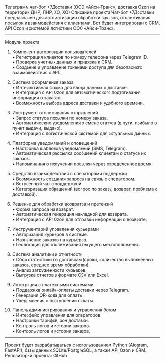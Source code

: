 Телеграмм чат-бот +7Доставки (ООО «Айси-Транс», доставка Ozon на территории ДНР, ЛНР, ХО, ХО)
Описание проекта
Чат-бот +7Доставки предназначен для автоматизации обработки заказов, отслеживания посылок и взаимодействия с клиентами. Бот будет интегрирован с CRM, API Ozon и системой логистики ООО «Айси-Транс».
________________________________________
Модули проекта
1. Компонент авторизации пользователей  
• Регистрация клиентов по номеру телефона через Telegram ID.  
• Проверка учетных данных и привязка к CRM.  
• Создание и управление токенами доступа для безопасного взаимодействия с API. 

2. Система оформления заказа  
• Интерактивная форма для ввода данных о доставке.  
• Интеграция с API Ozon для автоматического подтягивания информации о заказах.  
• Возможность выбора адреса доставки и удобного времени.  

3. Инструмент отслеживания отправлений  
• Запрос статуса посылки по номеру заказа.  
• Автоматические уведомления о смене статуса (в пути, прибыло в пункт выдачи, выдано).  
• Интеграция с логистической системой для актуальных данных.  

4. Платформа уведомлений и оповещений  
• Настройка шаблонов уведомлений (SMS, Telegram).  
• Автоматическая рассылка сообщений клиентам о статусе их заказов.  
• Напоминания о получении посылки через определенное время.  

5. Средство взаимодействия с операторами поддержки  
• Возможность создания запроса на связь с оператором.  
• Встроенный чат с поддержкой.  
• Категоризация обращений (вопрос по заказу, возврат, проблема с доставкой).  

6. Решение для обработки возвратов и претензий  
• Форма запроса на возврат.  
• Автоматическая генерация накладной для возврата.  
• Интеграция с API Ozon для отправки информации о возврате.  

7. Инструментарий управления курьерами  
• Авторизация курьеров в системе.  
• Назначение заказов на курьеров.  
• Геолокация для отслеживания текущего местоположения.  

8. Система аналитики и отчетности  
• Сбор статистики по доставкам (сроки, количество выполненных заказов, среднее время обработки).  
• Анализ загруженности курьеров.  
• Выгрузка отчетов в формате CSV или Excel.  

9. Интеграция с платежными системами  
• Поддержка онлайн-оплаты доставки через Telegram.  
• Генерация QR-кода для оплаты.  
• Уведомления о поступлении оплаты.  

10. Панель администрирования и управления ботом  
• Интерфейс управления для операторов.  
• Настройки тарифов, зон доставки.  
• Контроль логов и истории заказов.  
•	Контроль логов и истории заказов.
________________________________________
Проект будет разрабатываться с использованием Python (Aiogram, FastAPI), базы данных SQLite/PostgreSQL, а также API Ozon и CRM.
Репозиторий проекта: GitHub

